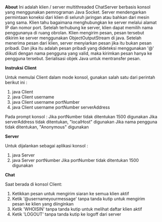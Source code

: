 **About**
Ini adalah klien / server multithreaded ChatServer berbasis konsol yang menggunakan pemrograman Java Socket.
Server mendengarkan permintaan koneksi dari klien di seluruh jaringan atau bahkan dari mesin yang sama. Klien tahu bagaimana menghubungkan ke server melalui alamat IP dan nomor port. 
Setelah terhubung ke server, klien dapat memilih nama penggunanya di ruang obrolan. Klien mengirim pesan, pesan tersebut dikirim ke server menggunakan ObjectOutputStream di java. 
Setelah menerima pesan dari klien, server menyiarkan pesan jika itu bukan pesan pribadi. Dan jika itu adalah pesan pribadi yang dideteksi menggunakan '@' diikuti dengan nama pengguna yang valid, maka kirimkan pesan hanya ke pengguna tersebut. 
Serialisasi objek Java untuk mentransfer pesan.

**Instruksi**
**Client**

Untuk memulai Client dalam mode konsol, gunakan salah satu dari perintah berikut ini :
 1. java Client
 2. java Client username
 3. java Client username portNumber
 4. java Client username portNumber serverAddress

Pada prompt konsol :
Jika portNumber tidak ditentukan 1500 digunakan
Jika serverAddress tidak ditentukan, "localHost" digunakan
Jika nama pengguna tidak ditentukan, "Anonymous" digunakan

**Server**

Untuk dijalankan sebagai aplikasi konsol :
 1. java Server
 2. java Server portNumber
Jika portNumber tidak ditentukan 1500 digunakan

**Chat**

Saat berada di konsol Client:
1. Ketikkan pesan untuk mengirim siaran ke semua klien aktif
2. Ketik '@username<space>yourmessage' tanpa tanda kutip untuk mengirim pesan ke klien yang diinginkan
3. Ketik 'WHOISIN' tanpa tanda kutip untuk melihat daftar klien aktif
4. Ketik 'LOGOUT' tanpa tanda kutip ke logoff dari server
